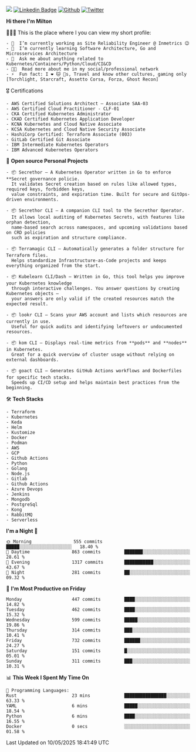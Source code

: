 ![](https://komarev.com/ghpvc/?username=miltlima&color=blueviolet) [![Linkedin Badge](https://img.shields.io/badge/-LinkedIn-blue?style=flat-square&logo=Linkedin&logoColor=white&link=https://www.linkedin.com/in/miltonlimaj/)](https://www.linkedin.com/in/miltonlimaj/) [![Github](https://img.shields.io/github/followers/miltlima?style=social)](https://github.com/miltlima?tab=followers) [![Twitter](https://img.shields.io/twitter/follow/milt_lima?style=social)](https://twitter.com/milt_lima)
 


     
**Hi there I'm Milton**

👨🏽‍💻 This is the place where I you can view my short profile:
```text
- 🔭  I’m currently working as Site Reliability Engineer @ Inmetrics 😉
- 🌱  I’m currently learning Software Architecture, Go and Microsservices Architecture
- 💬  Ask me about anything related to Kubernetes/Containers/Python/Cloud/CI&CD
- 👨‍💻  Read more about me in my social/professional network
- ⚡  Fun fact: I ❤️ 🐱 🐶s, Travel and know other cultures, gaming only [Torchlight, Starcraft, Assetto Corsa, Forza, Ghost Recon]
```
🎖 Certifications
```text
- AWS Certified Solutions Architect – Associate SAA-03
- AWS Certified Cloud Practitioner - CLF-01
- CKA Certified Kubernetes Administrator
- CKAD Certified Kubernetes Application Developer
- KCNA Kubernetes and Cloud Native Associate
- KCSA Kubernetes and Cloud Native Security Associate
- HashiCorp Certified: Terraform Associate (003)
- GitLab Certified Git Associate
- IBM Intermediate Kubernetes Operators
- IBM Advanced Kubernetes Operators
```
📐 **Open source Personal Projects**

```text
- 📦 Secrethor – A Kubernetes Operator written in Go to enforce **Secret governance policie.  
  It validates Secret creation based on rules like allowed types, required keys, forbidden keys,  
  value constraints, and expiration time. Built for secure and GitOps-driven environments.

- 📦 Secrethor CLI – A companion CLI tool to the Secrethor Operator.  
  It allows local auditing of Kubernetes Secrets, with features like orphan detection,  
  name-based search across namespaces, and upcoming validations based on CRD policies  
  such as expiration and structure compliance.

- 📦 Terramagic CLI – Automatically generates a folder structure for Terraform files.  
  Helps standardize Infrastructure-as-Code projects and keeps everything organized from the start.

- 📦 Kubelearn CLI/Dash – Written in Go, this tool helps you improve your Kubernetes knowledge  
  through interactive challenges. You answer questions by creating Kubernetes objects —  
  your answers are only valid if the created resources match the expected result.

- 📦 lookr CLI – Scans your AWS account and lists which resources are currently in use.  
  Useful for quick audits and identifying leftovers or undocumented resources.

- 📦 kom CLI – Displays real-time metrics from **pods** and **nodes** in Kubernetes.  
  Great for a quick overview of cluster usage without relying on external dashboards.

- 📦 goact CLI – Generates GitHub Actions workflows and Dockerfiles for specific tech stacks.  
  Speeds up CI/CD setup and helps maintain best practices from the beginning.
```
🛠 **Tech Stacks**

```text
- Terraform
- Kubernetes
- Keda
- Helm
- Kustomize
- Docker
- Podman
- AWS
- GCP
- Github Actions
- Python
- Golang
- Node.js
- Gitlab
- Github Actions
- Azure Devops
- Jenkins
- Mongodb
- PostgreSql
- Kong
- RabbitMQ
- Serverless
```         

<!--START_SECTION:waka-->
**I'm a Night 🦉** 

```text
🌞 Morning                555 commits         █████░░░░░░░░░░░░░░░░░░░░   18.40 % 
🌆 Daytime                863 commits         ███████░░░░░░░░░░░░░░░░░░   28.61 % 
🌃 Evening                1317 commits        ███████████░░░░░░░░░░░░░░   43.67 % 
🌙 Night                  281 commits         ██░░░░░░░░░░░░░░░░░░░░░░░   09.32 % 
```
📅 **I'm Most Productive on Friday** 

```text
Monday                   447 commits         ████░░░░░░░░░░░░░░░░░░░░░   14.82 % 
Tuesday                  462 commits         ████░░░░░░░░░░░░░░░░░░░░░   15.32 % 
Wednesday                599 commits         █████░░░░░░░░░░░░░░░░░░░░   19.86 % 
Thursday                 314 commits         ███░░░░░░░░░░░░░░░░░░░░░░   10.41 % 
Friday                   732 commits         ██████░░░░░░░░░░░░░░░░░░░   24.27 % 
Saturday                 151 commits         █░░░░░░░░░░░░░░░░░░░░░░░░   05.01 % 
Sunday                   311 commits         ███░░░░░░░░░░░░░░░░░░░░░░   10.31 % 
```


📊 **This Week I Spent My Time On** 

```text
💬 Programming Languages: 
Rust                     23 mins             ████████████████░░░░░░░░░   63.33 % 
YAML                     6 mins              █████░░░░░░░░░░░░░░░░░░░░   18.54 % 
Python                   6 mins              ████░░░░░░░░░░░░░░░░░░░░░   16.55 % 
Docker                   0 secs              ░░░░░░░░░░░░░░░░░░░░░░░░░   01.58 % 
```


 Last Updated on 10/05/2025 18:41:49 UTC
<!--END_SECTION:waka-->
